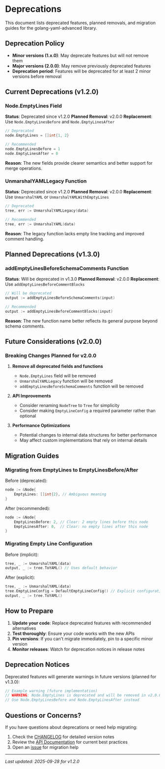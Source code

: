 # Deprecations

This document lists deprecated features, planned removals, and migration guides for the golang-yaml-advanced library.

## Deprecation Policy

- **Minor versions (1.x.0)**: May deprecate features but will not remove them
- **Major versions (2.0.0)**: May remove previously deprecated features
- **Deprecation period**: Features will be deprecated for at least 2 minor versions before removal

## Current Deprecations (v1.2.0)

### Node.EmptyLines Field
**Status**: Deprecated since v1.2.0
**Planned Removal**: v2.0.0
**Replacement**: Use `Node.EmptyLinesBefore` and `Node.EmptyLinesAfter`

```go
// Deprecated
node.EmptyLines = []int{1, 2}

// Recommended
node.EmptyLinesBefore = 1
node.EmptyLinesAfter = 0
```

**Reason**: The new fields provide clearer semantics and better support for merge operations.

### UnmarshalYAMLLegacy Function
**Status**: Deprecated since v1.2.0
**Planned Removal**: v2.0.0
**Replacement**: Use `UnmarshalYAML` or `UnmarshalYAMLWithEmptyLines`

```go
// Deprecated
tree, err := UnmarshalYAMLLegacy(data)

// Recommended
tree, err := UnmarshalYAML(data)
```

**Reason**: The legacy function lacks empty line tracking and improved comment handling.

## Planned Deprecations (v1.3.0)

### addEmptyLinesBeforeSchemaComments Function
**Status**: Will be deprecated in v1.3.0
**Planned Removal**: v2.0.0
**Replacement**: Use `addEmptyLinesBeforeCommentBlocks`

```go
// Will be deprecated
output := addEmptyLinesBeforeSchemaComments(input)

// Recommended
output := addEmptyLinesBeforeCommentBlocks(input)
```

**Reason**: The new function name better reflects its general purpose beyond schema comments.

## Future Considerations (v2.0.0)

### Breaking Changes Planned for v2.0.0

1. **Remove all deprecated fields and functions**
   - `Node.EmptyLines` field will be removed
   - `UnmarshalYAMLLegacy` function will be removed
   - `addEmptyLinesBeforeSchemaComments` function will be removed

2. **API Improvements**
   - Consider renaming `NodeTree` to `Tree` for simplicity
   - Consider making `EmptyLineConfig` a required parameter rather than optional

3. **Performance Optimizations**
   - Potential changes to internal data structures for better performance
   - May affect custom implementations that rely on internal details

## Migration Guides

### Migrating from EmptyLines to EmptyLinesBefore/After

Before (deprecated):
```go
node := &Node{
    EmptyLines: []int{2}, // Ambiguous meaning
}
```

After (recommended):
```go
node := &Node{
    EmptyLinesBefore: 2, // Clear: 2 empty lines before this node
    EmptyLinesAfter: 0,  // Clear: no empty lines after this node
}
```

### Migrating Empty Line Configuration

Before (implicit):
```go
tree, _ := UnmarshalYAML(data)
output, _ := tree.ToYAML() // Uses default behavior
```

After (explicit):
```go
tree, _ := UnmarshalYAML(data)
tree.EmptyLineConfig = DefaultEmptyLineConfig() // Explicit configuration
output, _ := tree.ToYAML()
```

## How to Prepare

1. **Update your code**: Replace deprecated features with recommended alternatives
2. **Test thoroughly**: Ensure your code works with the new APIs
3. **Pin versions**: If you can't migrate immediately, pin to a specific minor version
4. **Monitor releases**: Watch for deprecation notices in release notes

## Deprecation Notices

Deprecated features will generate warnings in future versions (planned for v1.3.0):

```go
// Example warning (future implementation)
// WARNING: Node.EmptyLines is deprecated and will be removed in v2.0.0
// Use Node.EmptyLinesBefore and Node.EmptyLinesAfter instead
```

## Questions or Concerns?

If you have questions about deprecations or need help migrating:

1. Check the [CHANGELOG](CHANGELOG.md) for detailed version notes
2. Review the [API Documentation](docs/API.md) for current best practices
3. Open an [issue](https://github.com/elioetibr/golang-yaml-advanced/issues) for migration help

---

*Last updated: 2025-09-28 for v1.2.0*